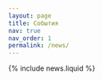```yaml
---
layout: page
title: События
nav: true
nav_order: 1
permalink: /news/
---
```


{% include news.liquid %}
